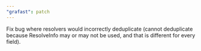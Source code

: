 ```yaml
---
"grafast": patch
---
```


Fix bug where resolvers would incorrectly deduplicate (cannot deduplicate
because ResolveInfo may or may not be used, and that is different for every
field).
